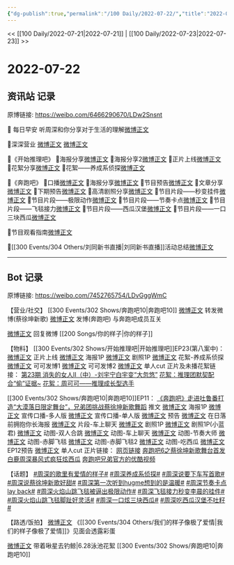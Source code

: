 ```yaml
---
{"dg-publish":true,"permalink":"/100 Daily/2022-07-22/","title":"2022-07-22","created":"2022-12-06T16:45:33.000+08:00","updated":"2023-04-11T14:46:33.000+08:00"}
---
```



<< [[100 Daily/2022-07-21\|2022-07-21]] | [[100 Daily/2022-07-23\|2022-07-23]] >>

# 2022-07-22

## 资讯站 记录

原博链接: https://weibo.com/6466290670/LDw2Snsnt

🌟 每日早安
听周深和你分享对于生活的理解[微博正文](https://m.weibo.cn/6466290670/4793956804855424)

🌟深深营业
[微博正文](https://m.weibo.cn/6466290670/4794033958292820)
[微博正文](https://m.weibo.cn/6466290670/4794147796683706)

🌟《开始推理吧》
🌙海报分享[微博正文](https://m.weibo.cn/6466290670/4793973292664068)
🌙海报分享2[微博正文](https://m.weibo.cn/6466290670/4794030912966982)
🌙正片上线[微博正文](https://m.weibo.cn/6466290670/4794089972964094)
🌙花絮分享[微博正文](https://m.weibo.cn/6466290670/4794150824972546)
🌙花絮——养成系侦探[微博正文](https://m.weibo.cn/6466290670/4794090182414837)

🌟《奔跑吧》
🌙口播[微博正文](https://m.weibo.cn/6466290670/4793989548740233)
🌙海报分享[微博正文](https://m.weibo.cn/6466290670/4793973756925320)
🌙节目预告[微博正文](https://m.weibo.cn/6466290670/4793991168524545)
🌙文章分享[微博正文](https://m.weibo.cn/6466290670/4794065876946091)
🌙下期预告[微博正文](https://m.weibo.cn/6466290670/4794164984943978)
🌙高清剧照分享[微博正文](https://m.weibo.cn/6466290670/4794064404224864)
🌙节目片段——秒变挂件[微博正文](https://m.weibo.cn/6466290670/4794145367922623)
🌙节目片段——极限动作[微博正文](https://m.weibo.cn/6466290670/4794145945685890)
🌙节目片段——节奏卡点[微博正文](https://m.weibo.cn/6466290670/4794147255616478)
🌙节目片段——飞毯接力[微博正文](https://m.weibo.cn/6466290670/4794148873571343)
🌙节目片段——西瓜汉堡[微博正文](https://m.weibo.cn/6466290670/4794159296939104)
🌙节目片段——一口三块西瓜[微博正文](https://m.weibo.cn/6466290670/4794158315477603)

🌟节目观看指南[微博正文](https://m.weibo.cn/6466290670/4794019357398204)

🌟[[300 Events/304 Others/刘同新书直播\|刘同新书直播]]活动总结[微博正文](https://m.weibo.cn/6466290670/4794040581357584)

---
## Bot 记录

原博链接: https://weibo.com/7452765754/LDvGggWmC

【营业/社交】
[[300 Events/302 Shows/奔跑吧10\|奔跑吧10]]
[微博正文](https://weibo.com/1736988591/LDseBCRkg) 转发微博(蔡徐坤新歌)
[微博正文](https://weibo.com/1736988591/LDv7K26To) 发博(奔跑吧)
与奔跑吧成员互关

[微博正文](https://weibo.com/1736988591/LDhfMk0wQ) 回复微博 [[200 Songs/你的样子\|你的样子]]

【物料】
[[300 Events/302 Shows/开始推理吧\|开始推理吧]]EP23(第八案中)：
[微博正文](https://weibo.com/2162247381/LDtzndgoi) 正片上线
[微博正文](https://weibo.com/2162247381/LDqC2shWj) 海报1P
[微博正文](https://weibo.com/2162247381/LDrN9je9m) 剧照1P
[微博正文](https://weibo.com/2162247381/LDtEb4Hv4) 花絮-养成系侦探
[微博正文](https://weibo.com/7736960489/LDtTmc4tw) 可可发博1
[微博正文](https://weibo.com/7736960489/LDv25yDBI) 可可发博2
[微博正文](https://weibo.com/1371117067/LDu7VymPC) 单人cut
正片及未播花絮链接：
[第23期 消失的女人Ⅱ（中）-刘宇宁白宇变“大忽悠”](https://weibo.cn/sinaurl?u=https%3A%2F%2Fv.qq.com%2Fx%2Fcover%2Fmzc00200ynivua7%2Fb0043c3wpvy.html)
[花絮：推理团默契配合“偷”证据~](https://weibo.cn/sinaurl?u=https%3A%2F%2Fm.v.qq.com%2Fx%2Fm%2Fplay%3Fvid%3De0043m2nh8q%26cid%3Dmzc00200vsvm5bw%26url_from%3Dshare%26second_share%3D0%26share_from%3Dwxf)
[花絮：周可可——推理成长型选手](https://weibo.cn/sinaurl?u=https%3A%2F%2Fm.v.qq.com%2Fx%2Fm%2Fplay%3Fvid%3Dd0043y1oc2p%26cid%3Dmzc00200vsvm5bw%26url_from%3Dshare%26second_share%3D0%26share_from%3Dwxf)

[[300 Events/302 Shows/奔跑吧10\|奔跑吧10]]EP11：
[《奔跑吧》走进吐鲁番打造“大漠落日限定舞台”，兄弟团挑战蔡徐坤新歌舞蹈](https://weibo.cn/sinaurl?u=https%3A%2F%2Fmp.weixin.qq.com%2Fs%2FmgxkX3xuuqG_bVe8liS2Ow%3Ffrom%3Dsinglemessage%26scene%3D1%26subscene%3D10000%26clicktime%3D1658477571%26enterid%3D1658477571) 推文
[微博正文](https://weibo.com/5242381821/LDqC2bMrK) 海报1P
[微博正文](https://weibo.com/5242381821/LDqI7hV65) 宣传口播-多人版
[微博正文](https://weibo.com/5242381821/LDqOcjGKf) 宣传口播-单人版
[微博正文](https://weibo.com/5242381821/LDqXspS4x) 预告
[微博正文](https://weibo.com/5242381821/LDr0o8y63) 在日落前拥抱你长海报
[微博正文](https://weibo.com/5242381821/LDsjDt7RO) 片段-车上聊天
[微博正文](https://weibo.com/5242381821/LDsY9DTE2) 剧照1P
[微博正文](https://weibo.com/5876797510/LDsW7vFK8) 剧照1P(小蓝君)
[微博正文](https://weibo.com/5242381821/LDuPt73Tj) 动图-双人合跳
[微博正文](https://weibo.com/5242381821/LDuPZEnWE) 动图-车上聊天
[微博正文](https://weibo.com/5242381821/LDuTZxhSU) 动图-节奏大师
[微博正文](https://weibo.com/5242381821/LDv3c70k5) 动图-赤脚飞毯
[微博正文](https://weibo.com/5242381821/LDv3o0EZa) 动图-赤脚飞毯2
[微博正文](https://weibo.com/5242381821/LDvdUmRcN) 动图-吃西瓜
[微博正文](http://weibo.com/5242381821/LDvwI71tQ) EP12预告
[微博正文](https://weibo.com/1591169702/LDvwd5rRD) 单人cut
正片链接：
[网页链接](https://weibo.cn/sinaurl?u=https%3A%2F%2Fv.qq.com%2Fx%2Fcover%2Fmzc00200dihsjxu.html)
[奔跑吧6之蔡徐坤新歌舞台首发 白鹿周深暴风式疯狂炫西瓜](https://weibo.cn/sinaurl?u=https%3A%2F%2Fwww.iqiyi.com%2Fv_264vflarnso.html)
[奔跑吧兄弟官方的优酷视频](https://weibo.cn/sinaurl?u=https%3A%2F%2Fv.youku.com%2Fv_show%2Fid_XNTg2ODc2ODIwMA%3D%3D.html%3Fspm%3Da2h0c.8166622.PhoneSokuProgram_2.dselectbutton_1%26showid%3Ddebf09fea69e417bb028)

【话题】
[#周深的歌里有爱情的样子#](https://s.weibo.com/weibo?q=%23%E5%91%A8%E6%B7%B1%E7%9A%84%E6%AD%8C%E9%87%8C%E6%9C%89%E7%88%B1%E6%83%85%E7%9A%84%E6%A0%B7%E5%AD%90%23)
[#周深养成系侦探#](https://s.weibo.com/weibo?q=%23%E5%91%A8%E6%B7%B1%E5%85%BB%E6%88%90%E7%B3%BB%E4%BE%A6%E6%8E%A2%23)
[#周深说要下车写首歌#](https://s.weibo.com/weibo?q=%23%E5%91%A8%E6%B7%B1%E8%AF%B4%E8%A6%81%E4%B8%8B%E8%BD%A6%E5%86%99%E9%A6%96%E6%AD%8C%23)
[#周深说蔡徐坤新歌好甜#](https://s.weibo.com/weibo?q=%23%E5%91%A8%E6%B7%B1%E8%AF%B4%E8%94%A1%E5%BE%90%E5%9D%A4%E6%96%B0%E6%AD%8C%E5%A5%BD%E7%94%9C%23)
[#周深第一次听到hugme想到的是温暖#](https://s.weibo.com/weibo?q=%23%E5%91%A8%E6%B7%B1%E7%AC%AC%E4%B8%80%E6%AC%A1%E5%90%AC%E5%88%B0hugme%E6%83%B3%E5%88%B0%E7%9A%84%E6%98%AF%E6%B8%A9%E6%9A%96%23)
[#周深节奏卡点lay back#](https://s.weibo.com/weibo?q=%23%E5%91%A8%E6%B7%B1%E8%8A%82%E5%A5%8F%E5%8D%A1%E7%82%B9lay%20back%23)
[#周深火焰山跳飞毯被逼出极限动作#](https://s.weibo.com/weibo?q=%23%E5%91%A8%E6%B7%B1%E7%81%AB%E7%84%B0%E5%B1%B1%E8%B7%B3%E9%A3%9E%E6%AF%AF%E8%A2%AB%E9%80%BC%E5%87%BA%E6%9E%81%E9%99%90%E5%8A%A8%E4%BD%9C%23)
[#周深飞毯接力秒变李晨的挂件#](https://s.weibo.com/weibo?q=%23%E5%91%A8%E6%B7%B1%E9%A3%9E%E6%AF%AF%E6%8E%A5%E5%8A%9B%E7%A7%92%E5%8F%98%E6%9D%8E%E6%99%A8%E7%9A%84%E6%8C%82%E4%BB%B6%23)
[#周深火焰山跳飞毯脚趾好灵活#](https://s.weibo.com/weibo?q=%23%E5%91%A8%E6%B7%B1%E7%81%AB%E7%84%B0%E5%B1%B1%E8%B7%B3%E9%A3%9E%E6%AF%AF%E8%84%9A%E8%B6%BE%E5%A5%BD%E7%81%B5%E6%B4%BB%23)
[#周深一口炫三块西瓜#](https://s.weibo.com/weibo?q=%23%E5%91%A8%E6%B7%B1%E4%B8%80%E5%8F%A3%E7%82%AB%E4%B8%89%E5%9D%97%E8%A5%BF%E7%93%9C%23)
[#周深吃西瓜汉堡不吐籽#](https://s.weibo.com/weibo?q=%23%E5%91%A8%E6%B7%B1%E5%90%83%E8%A5%BF%E7%93%9C%E6%B1%89%E5%A0%A1%E4%B8%8D%E5%90%90%E7%B1%BD%23)

【路透/饭拍】
[微博正文](https://weibo.com/6091089928/LDtKeiSun) 《[[300 Events/304 Others/我们的样子像极了爱情\|我们的样子像极了爱情]]》见面会透露彩蛋

[微博正文](https://weibo.com/3246571812/LDvvByHpt) 带着啾星去钓鲸|6.28泳池花絮 [[300 Events/302 Shows/奔跑吧10\|奔跑吧10]]
